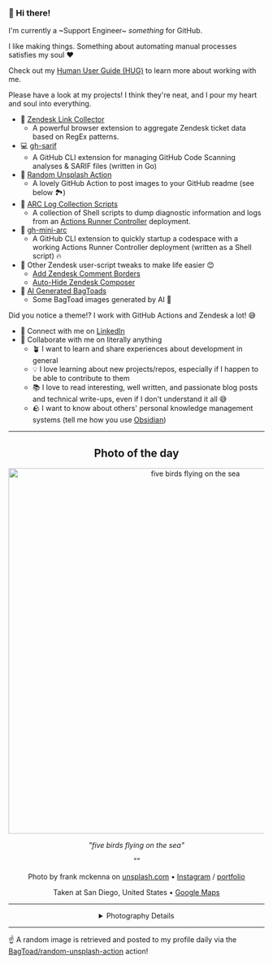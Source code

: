 ### 👋 Hi there!

I'm currently a ~Support Engineer~ _something_ for GitHub.

I like making things. Something about automating manual processes satisfies my soul ❤️

Check out my [Human User Guide (HUG)](https://gist.github.com/BagToad/a28f06f1c46e6e5d419b98921e835f40) to learn more about working with me.

Please have a look at my projects! I think they're neat, and I pour my heart and soul into everything.

- 🔗 [Zendesk Link Collector](https://github.com/BagToad/Zendesk-Link-Collector) 
  - A powerful browser extension to aggregate Zendesk ticket data based on RegEx patterns.
- 💻 [gh-sarif](https://github.com/BagToad/gh-sarif)
  - A GitHub CLI extension for managing GitHub Code Scanning analyses & SARIF files (written in Go)
- 🌊 [Random Unsplash Action](https://github.com/BagToad/random-unsplash-action)
  - A lovely GitHub Action to post images to your GitHub readme (see below 🏞️)
- 🏃 [ARC Log Collection Scripts](https://github.com/BagToad/arc-log-collection-scripts)
  - A collection of Shell scripts to dump diagnostic information and logs from an [Actions Runner Controller](https://github.com/actions/actions-runner-controller) deployment.
- 🏃 [gh-mini-arc](https://github.com/BagToad/gh-mini-arc)
  - A GitHub CLI extension to quickly startup a codespace with a working Actions Runner Controller deployment (written as a Shell script) 🔥
- 🧘 Other Zendesk user-script tweaks to make life easier 😊
  - [Add Zendesk Comment Borders](https://github.com/BagToad/add-zendesk-comment-borders)
  - [Auto-Hide Zendesk Composer](https://github.com/BagToad/Auto-Hide-Zendesk-Composer)
- 🐸 [AI Generated BagToads](https://github.com/BagToad/bagtoads)
  - Some BagToad images generated by AI 🐸

Did you notice a theme!? I work with GitHub Actions and Zendesk a lot! 😅

- 🔗 Connect with me on [LinkedIn](https://www.linkedin.com/in/kynan-ware/)
- 🤝 Collaborate with me on literally anything
  - 🪴 I want to learn and share experiences about development in general
  - 💡 I love learning about new projects/repos, especially if I happen to be able to contribute to them
  - 📚 I love to read interesting, well written, and passionate blog posts and technical write-ups, even if I don't understand it all 😅
  - 🪨 I want to know about others' personal knowledge management systems (tell me how you use [Obsidian](https://obsidian.md/))
 
----
<div align="center">

## Photo of the day
  
  <a href="https://unsplash.com/photos/five-birds-flying-on-the-sea-OD9EOzfSOh0"><img width="720" src="https://images.unsplash.com/photo-1471922694854-ff1b63b20054?crop=entropy&cs=tinysrgb&fit=max&fm=jpg&ixid=M3w1NTI0NDl8MHwxfHJhbmRvbXx8fHx8fHx8fDE3MzkzNDAwMzh8&ixlib=rb-4.0.3&q=80&w=1080" alt="five birds flying on the sea"></a>
  
  <em>"five birds flying on the sea"</em>
  
  <em>""</em>

  Photo by frank mckenna on [unsplash.com](https://unsplash.com/) • [Instagram](https://instagram.com/frankiefoto) / [portfolio](http://blog.frankiefoto.com)
  
  Taken at San Diego, United States • [Google Maps](https://www.google.com/maps/search/?api=1&query=32.715738,-117.1610838)
  
  ---
  
<details>
<summary>Photography Details</summary>
  
| Parameter     | Value |
| ------------- | ----- |
| Camera Model  | NIKON D4 |
| Exposure Time | 1/800 |
| Aperture      | 5.0 |
| Focal Length  | 14.0 |
| ISO           | 1250 |
| Location      | San Diego, United States (United States) |
| Coordinates   | Latitude 32.715738, Longitude -117.1610838 |

### Map

```geojson
        {
            "type": "FeatureCollection",
            "features": [
                {
                    "type": "Feature",
                    "properties": {},
                    "geometry": {
                        "coordinates": [
                            -117.1610838,
                            32.715738
                        ],
                        "type": "Point"
                    },
                    "id": 1
                },
                {
                    "type": "Feature",
                    "properties": {},
                    "geometry": {
                        "coordinates": [
                            [
                                -116.8610838,
                                33.015738
                            ],
                            [
                                -116.8610838,
                                32.415738000000005
                            ],
                            [
                                -117.4610838,
                                32.415738000000005
                            ],
                            [
                                -117.4610838,
                                33.015738
                            ],
                            [
                                -116.8610838,
                                33.015738
                            ]
                        ],
                        "type": "LineString"
                    }
                }
            ]
        }
```

</details>

</div>

----

☝️ A random image is retrieved and posted to my profile daily via the [BagToad/random-unsplash-action](https://github.com/BagToad/random-unsplash-action) action!
